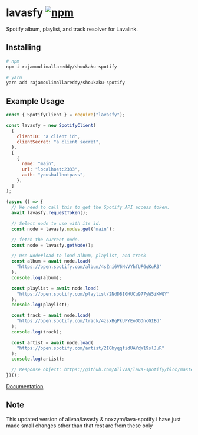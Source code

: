 # lavasfy [![npm](https://img.shields.io/npm/v/lavasfy)](https://npmjs.com/package/lavasfy "lavasfy")

Spotify album, playlist, and track resolver for Lavalink.

## Installing

```sh
# npm
npm i rajamoulimallareddy/shoukaku-spotify

# yarn
yarn add rajamoulimallareddy/shoukaku-spotify
```

## Example Usage

```js
const { SpotifyClient } = require("lavasfy");

const lavasfy = new SpotifyClient(
  {
    clientID: "a client id",
    clientSecret: "a client secret",
  },
  [
    {
      name: "main",
      url: "localhost:2333",
      auth: "youshallnotpass",
    },
  ]
);

(async () => {
  // We need to call this to get the Spotify API access token.
  await lavasfy.requestToken();

  // Select node to use with its id.
  const node = lavasfy.nodes.get("main");

  // fetch the current node.
  const node = lavasfy.getNode();

  // Use Node#load to load album, playlist, and track
  const album = await node.load(
    "https://open.spotify.com/album/4sZni6V6NvVYhfUFGqKuR3"
  );
  console.log(album);

  const playlist = await node.load(
    "https://open.spotify.com/playlist/2NdDBIGHUCu977yW5iKWQY"
  );
  console.log(playlist);

  const track = await node.load(
    "https://open.spotify.com/track/4zsxBgPkUFYEoOGDncGIBd"
  );
  console.log(track);

  const artist = await node.load(
    "https://open.spotify.com/artist/2IGbyqqfidUAYqW19slJuR"
  );
  console.log(artist);

  // Response object: https://github.com/Allvaa/lava-spotify/blob/master/src/typings/Lavalink/index.ts#L25
})();
```

[Documentation](https://allvaa.github.io/lava-spotify "Documentaion")

## Note

This updated version of allvaa/lavasfy & noxzym/lava-spotify
i have just made small changes other than that rest are from these only
